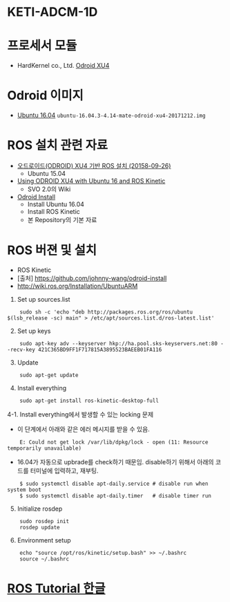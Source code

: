 # KETI-ADCM-1D


# 프로세서 모듈
- HardKernel co., Ltd. [Odroid XU4](https://www.hardkernel.com/main/products/prdt_info.php?g_code=G143452239825)


# Odroid 이미지
- [Ubuntu 16.04](https://odroid.in/ubuntu_16.04lts/) `ubuntu-16.04.3-4.14-mate-odroid-xu4-20171212.img`


# ROS 설치 관련 자료
- [오드로이드(ODROID) XU4 기반 ROS 설치 (20158-09-26)](http://daddynkidsmakers.blogspot.com/2015/09/odroid-xu4-ros.html)
  - Ubuntu 15.04
- [Using ODROID XU4 with Ubuntu 16 and ROS Kinetic](https://github.com/uzh-rpg/rpg_svo_example/issues/25)
  - SVO 2.0의 Wiki
- [Odroid Install](https://github.com/johnny-wang/odroid-install)
	- Install Ubuntu 16.04
	- Install ROS Kinetic
	- 본 Repository의 기본 자료


# ROS 버젼 및 설치
- ROS Kinetic
- [출처] https://github.com/johnny-wang/odroid-install
- http://wiki.ros.org/Installation/UbuntuARM

1. Set up sources.list
~~~
	sudo sh -c 'echo "deb http://packages.ros.org/ros/ubuntu $(lsb_release -sc) main" > /etc/apt/sources.list.d/ros-latest.list'
~~~

2. Set up keys
~~~
	sudo apt-key adv --keyserver hkp://ha.pool.sks-keyservers.net:80 --recv-key 421C365BD9FF1F717815A3895523BAEEB01FA116
~~~

3. Update
~~~
	sudo apt-get update
~~~

4. Install everything
~~~
	sudo apt-get install ros-kinetic-desktop-full
~~~

4-1. Install everything에서 발생할 수 있는 locking 문제
- 이 단계에서 아래와 같은 에러 메시지를 받을 수 있음.
~~~
	E: Could not get lock /var/lib/dpkg/lock - open (11: Resource temporarily unavailable)
~~~
- 16.04가 자동으로 upbrade를 check하기 때문임. disable하기 위해서 아래의 코드를 터미널에 입력하고, 재부팅.
~~~
	$ sudo systemctl disable apt-daily.service # disable run when system boot
	$ sudo systemctl disable apt-daily.timer   # disable timer run
~~~

5. Initialize rosdep
~~~
	sudo rosdep init
	rosdep update
~~~

6. Environment setup
~~~
	echo "source /opt/ros/kinetic/setup.bash" >> ~/.bashrc
	source ~/.bashrc
~~~


# [ROS Tutorial 한글](http://wiki.ros.org/ko/ROS/Tutorials/)

